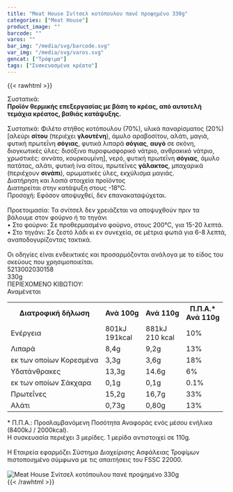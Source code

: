 ```yaml
---
title: "Meat House Σνίτσελ κοτόπουλου πανέ προψημένο 330g"
categories: ["Meat House"]
product_image: ""
barcode: ""
varos: ""
bar_img: "/media/svg/barcode.svg"
var_img: "/media/svg/varos.svg"
gencat: ["Τρόφιμα"]
tags: ["Συσκευασμένα κρέατα"]
---
```

{{< rawhtml >}}

<div class="sload397"><div class="product"><div id="sistatika">Συστατικά:</div><div class="alltext"><b>Προϊόν θερμικής επεξεργασίας με βάση το κρέας, από αυτοτελή τεμάχια κρέατος, βαθιάς κατάψυξης.</b><br><br>Συστατικά: Φιλέτο στήθος κοτόπουλου (70%), υλικά παναρίσματος (20%) [αλεύρι <strong>σίτου</strong> (περιέχει <strong>γλουτένη</strong>), άμυλο αραβoσίτου, αλάτι, μαγιά, φυτική πρωτεΐνη <strong>σόγιας</strong>, φυτικά λιπαρά <strong>σόγιας</strong>, <strong>αυγό</strong> σε σκόνη, διογκωτικές ύλες: δισόξινο πυροφωσφορικό νάτριο, ανθρακικό νάτριο, χρωστικές: αννάτο, κουρκουμίνη], νερό, φυτική πρωτεΐνη <strong>σόγιας</strong>, άμυλο πατάτας, αλάτι, φυτική ίνα σίτου, πρωτεΐνες <strong>γάλακτος</strong>, μπαχαρικά (περιέχουν <strong>σινάπι</strong>), αρωματικές ύλες, εκχύλισμα μαγιάς.<br></div><div id="loipa">Διατήρηση και λοιπά στοιχεία προϊόντος</div><div class="alltext">Διατηρείται στην κατάψυξη στους -18°C.<br>Προσοχή: Εφόσον αποψυχθεί, δεν επανακαταψύχεται.<br><br>Προετοιμασία: Τα σνίτσελ δεν χρειάζεται να αποψυχθούν πριν τα βάλουμε στον φούρνο ή το τηγάνι<br>• Στο φούρνο: Σε προθερμασμένο φούρνο, στους 200°C, για 15-20 λεπτά.<br>• Στο τηγάνι: Σε ζεστό λάδι κι εν συνεχεία, σε μέτρια φωτιά για 6-8 λεπτά, αναποδογυρίζοντας τακτικά.<br><br>Oι οδηγίες είναι ενδεικτικές και προσαρμόζονται ανάλογα με το είδος του σκεύους που χρησιμοποιείται.</div><div id="barcode"><div id="barimage1"></div><span id="bartext">5213002030158</span></div><div id="varos"><div id="varosimage1"></div><span id="varostext">330g</span></div><div id="kivotio">ΠΕΡΙΕΧΟΜΕΝΟ ΚΙΒΩΤΙΟΥ:<br>Αναμένεται</div><div class="tabout"><table id="diatable"><tbody><tr><th>Διατροφική δήλωση</th><th>Ανά 100g</th><th>Ανά 110g</th><th>Π.Π.Α.*<br>Ανά 110g</th></tr><tr><td class="texr2">Ενέργεια</td><td class="texr">801kJ<br>191kcal</td><td class="texr">881kJ<br>210 kcal</td><td class="texr">10%</td></tr><tr><td class="texr2">Λιπαρά</td><td class="texr">8,4g</td><td class="texr">9,2g</td><td class="texr">13%</td></tr><tr><td class="gray">εκ των οποίων Kορεσμένα</td><td class="gray2">3,3g</td><td class="gray2">3,6g</td><td class="gray2">18%</td></tr><tr><td class="texr2">Υδατάνθρακες</td><td class="texr">13,3g</td><td class="texr">14.6g</td><td class="texr">6%</td></tr><tr><td class="gray">εκ των οποίων Σάκχαρα</td><td class="gray2">0,1g</td><td class="gray2">0,1g</td><td class="gray2">0.1%</td></tr><tr><td class="texr2">Πρωτεΐνες</td><td class="texr">15,2g</td><td class="texr">16,7g</td><td class="texr">33%</td></tr><tr><td class="texr2">Αλάτι</td><td class="texr">0,73g</td><td class="texr">0,80g</td><td class="texr">13%</td></tr></tbody></table></div><div class="alltext">* Π.Π.Α.: Προσλαμβανόμενη Ποσότητα Αναφοράς ενός μέσου ενήλικα (8400kJ / 2000kcal).<br>Η συσκευασία περιέχει 3 μερίδες. 1 μερίδα αντιστοιχεί σε 110g.<br><br>Η Eταιρεία εφαρµόζει Σύστηµα Διαχείρισης Ασφάλειας Τροφίµων πιστοποιηµένο σύµφωνα µε τις απαιτήσεις του FSSC 22000.<br></div><br><div class="pimg"><img alt="Meat House Σνίτσελ κοτόπουλου πανέ προψημένο 330g" title="Meat House Σνίτσελ κοτόπουλου πανέ προψημένο 330g" src="/media/images/meat-house-snitsel-kotopoulou-pane-propshmeno-330g.jpg"></div></div></div>
{{< /rawhtml >}}


